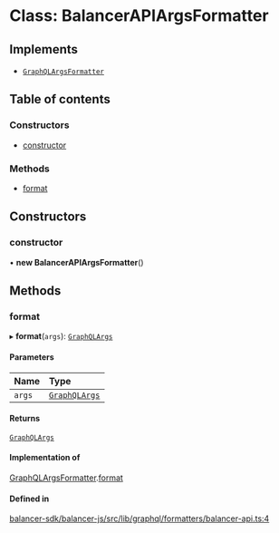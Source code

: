 # Class: BalancerAPIArgsFormatter

## Implements

- [`GraphQLArgsFormatter`](../interfaces/GraphQLArgsFormatter.md)

## Table of contents

### Constructors

- [constructor](BalancerAPIArgsFormatter.md#constructor)

### Methods

- [format](BalancerAPIArgsFormatter.md#format)

## Constructors

### constructor

• **new BalancerAPIArgsFormatter**()

## Methods

### format

▸ **format**(`args`): [`GraphQLArgs`](../interfaces/GraphQLArgs.md)

#### Parameters

| Name | Type |
| :------ | :------ |
| `args` | [`GraphQLArgs`](../interfaces/GraphQLArgs.md) |

#### Returns

[`GraphQLArgs`](../interfaces/GraphQLArgs.md)

#### Implementation of

[GraphQLArgsFormatter](../interfaces/GraphQLArgsFormatter.md).[format](../interfaces/GraphQLArgsFormatter.md#format)

#### Defined in

[balancer-sdk/balancer-js/src/lib/graphql/formatters/balancer-api.ts:4](https://github.com/balancer-labs/balancer-sdk/blob/c094037b/balancer-js/src/lib/graphql/formatters/balancer-api.ts#L4)
